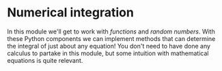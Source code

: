 # Numerical integration

<div style="width: 40%; float:right; margin-left: 2em;">
</div>

In this module we'll get to work with *functions* and *random numbers*. With these Python components we can implement methods that can determine the integral of just about any equation! You don't need to have done any calculus to partake in this module, but some intuition with mathematical equations is quite relevant.
